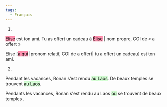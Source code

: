 ```yaml
---
tags:
  - Français
---
```

1.   
<mark style="background: #FF5582A6;">Élise</mark> est ton ami. Tu as offert un cadeau à <mark style="background: #FF5582A6;">Élise</mark> | nom propre, COI de « a offert »

Élise [<mark style="background: #FF5582A6;">a qui</mark> |pronom relatif, COI de a offert| tu a offert un cadeau] est ton ami.

2.   
Pendant les vacances, Ronan s’est rendu <mark style="background: #BBFABBA6;">au Laos</mark>. De beaux temples se trouvent <mark style="background: #BBFABBA6;">au Laos</mark>.

Pendants les vacances, Ronan s'est rendu au Laos <mark style="background: #BBFABBA6;">où</mark> se trouvent de beaux temples .